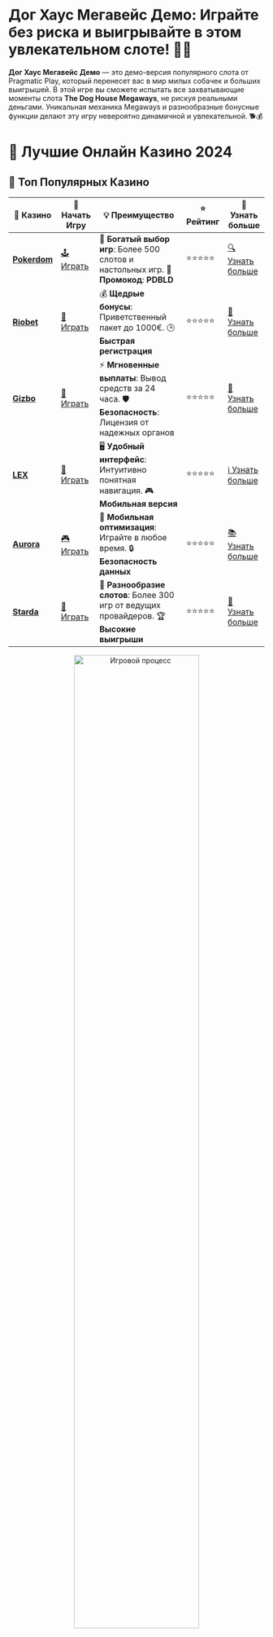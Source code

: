 # **Дог Хаус Мегавейс Демо**: Играйте без риска и выигрывайте в этом увлекательном слоте! 🐶🎰

**Дог Хаус Мегавейс Демо** — это демо-версия популярного слота от Pragmatic Play, который перенесет вас в мир милых собачек и больших выигрышей. В этой игре вы сможете испытать все захватывающие моменты слота **The Dog House Megaways**, не рискуя реальными деньгами. Уникальная механика Megaways и разнообразные бонусные функции делают эту игру невероятно динамичной и увлекательной. 🐕💰

# 🎰 Лучшие Онлайн Казино 2024

## 🌟 Топ Популярных Казино

| 🎲 **Казино** | 🔗 **Начать Игру** | 💡 **Преимущество** | ⭐ **Рейтинг** | 🔗 **Узнать больше** |
|--------------|---------------------|---------------------|----------------|----------------------|
| [**Pokerdom**](https://brandplay.link/4k77v2yx) | [🕹️ Играть](https://brandplay.link/4k77v2yx) | 🎉 **Богатый выбор игр**: Более 500 слотов и настольных игр. 🎁 **Промокод**: **PDBLD** | ⭐⭐⭐⭐⭐ | [🔍 Узнать больше](https://brandplay.link/4k77v2yx) |
| [**Riobet**](https://brandplay.link/7xBLTPyj) | [🎰 Играть](https://brandplay.link/7xBLTPyj) | 💰 **Щедрые бонусы**: Приветственный пакет до 1000€. 🕒 **Быстрая регистрация** | ⭐⭐⭐⭐⭐ | [📖 Узнать больше](https://brandplay.link/7xBLTPyj) |
| [**Gizbo**](https://brandplay.link/bprXw4YV) | [🎲 Играть](https://brandplay.link/bprXw4YV) | ⚡ **Мгновенные выплаты**: Вывод средств за 24 часа. 🛡️ **Безопасность**: Лицензия от надежных органов | ⭐⭐⭐⭐⭐ | [📝 Узнать больше](https://brandplay.link/bprXw4YV) |
| [**LEX**](https://brandplay.link/zW4hdDFV) | [🤑 Играть](https://brandplay.link/zW4hdDFV) | 🖥️ **Удобный интерфейс**: Интуитивно понятная навигация. 🎮 **Мобильная версия** | ⭐⭐⭐⭐⭐ | [ℹ️ Узнать больше](https://brandplay.link/zW4hdDFV) |
| [**Aurora**](https://10trafic-stat2.com/click/668546556bcc6313411604bd/6766/13032/subaccount) | [🎮 Играть](https://10trafic-stat2.com/click/668546556bcc6313411604bd/6766/13032/subaccount) | 📱 **Мобильная оптимизация**: Играйте в любое время. 🔒 **Безопасность данных** | ⭐⭐⭐⭐⭐ | [📚 Узнать больше](https://10trafic-stat2.com/click/668546556bcc6313411604bd/6766/13032/subaccount) |
| [**Starda**](https://brandplay.link/fB7xwRFL) | [🎯 Играть](https://brandplay.link/fB7xwRFL) | 🎰 **Разнообразие слотов**: Более 300 игр от ведущих провайдеров. 🏆 **Высокие выигрыши** | ⭐⭐⭐⭐⭐ | [🔎 Узнать больше](https://brandplay.link/fB7xwRFL) |

<div align="center">
    <img src="https://i.pinimg.com/originals/87/9e/b9/879eb9354dd0699582408b68f2e253b2.gif" alt="Игровой процесс" width="70%">
</div>

## 💎 Лучшие Бонусы и Акции

| 🎲 **Казино** | 🔗 **Начать Игру** | 💡 **Преимущество** | ⭐ **Рейтинг** | 🔗 **Узнать больше** |
|--------------|---------------------|---------------------|----------------|----------------------|
| [**Kometa**](https://brandplay.link/8ZymQJV8) | [🎰 Играть](https://brandplay.link/8ZymQJV8) | 🎁 **Эксклюзивные бонусы**: Регулярные акции и промо. 🔄 **Программы лояльности** | ⭐⭐⭐⭐☆ | [🔍 Узнать больше](https://brandplay.link/8ZymQJV8) |
| [**R7**](https://brandplay.link/bMd3Yjsw) | [🕹️ Играть](https://brandplay.link/bMd3Yjsw) | 🕒 **Круглосуточная поддержка**: Всегда на связи. 💸 **Высокие лимиты** | ⭐⭐⭐⭐☆ | [📖 Узнать больше](https://brandplay.link/bMd3Yjsw) |
| [**7K**](https://brandplay.link/BvQyFShp) | [🎲 Играть](https://brandplay.link/BvQyFShp) | 🌟 **Эксклюзивные бонусы**: Только для VIP игроков. 🎉 **Сезонные акции** | ⭐⭐⭐⭐☆ | [📝 Узнать больше](https://brandplay.link/BvQyFShp) |
| [**Kent**](https://brandplay.link/Fv2WP3js) | [🤑 Играть](https://brandplay.link/Fv2WP3js) | 📈 **Высокий RTP**: Более 98%. 💼 **Профессиональная поддержка** | ⭐⭐⭐⭐☆ | [ℹ️ Узнать больше](https://brandplay.link/Fv2WP3js) |
| [**1Xslots**](https://brandplay.link/hSB1khtr) | [🎮 Играть](https://brandplay.link/hSB1khtr) | 🎉 **Множество акций**: Еженедельные бонусы и турниры. 🛡️ **Безопасность** | ⭐⭐⭐⭐☆ | [📚 Узнать больше](https://brandplay.link/hSB1khtr) |
| [**Gama**](https://brandplay.link/j6NMKsDz) | [🎯 Играть](https://brandplay.link/j6NMKsDz) | 🔍 **Интуитивный интерфейс**: Легкость использования. 🏅 **Престижные турниры** | ⭐⭐⭐⭐☆ | [🔎 Узнать больше](https://brandplay.link/j6NMKsDz) |

<div align="center">
    <img src="https://i.pinimg.com/originals/87/9e/b9/879eb9354dd0699582408b68f2e253b2.gif" alt="Игровой процесс" width="70%">
</div>

## 🚀 Быстрые Выигрыши и Поддержка

| 🎲 **Казино** | 🔗 **Начать Игру** | 💡 **Преимущество** | ⭐ **Рейтинг** | 🔗 **Узнать больше** |
|--------------|---------------------|---------------------|----------------|----------------------|
| [**Onion**](https://brandplay.link/zBGRVpQ9) | [🎰 Играть](https://brandplay.link/zBGRVpQ9) | 🤑 **Низкие ставки**: Идеально для начинающих. 🔄 **Быстрые выводы** | ⭐⭐⭐⭐☆ | [🔍 Узнать больше](https://brandplay.link/zBGRVpQ9) |
| [**Чемпион**](https://temon-gter.cfd/go/lRq?p80412p304504pcc44t17455) | [🕹️ Играть](https://temon-gter.cfd/go/lRq?p80412p304504pcc44t17455) | 🏅 **Лояльная программа**: Награды за активность. 🎁 **Ежемесячные бонусы** | ⭐⭐⭐⭐☆ | [📖 Узнать больше](https://temon-gter.cfd/go/lRq?p80412p304504pcc44t17455) |
| [**Vavada**](https://vavadapartner.pro/?promo=ea5c9275-6854-4505-94fc-95ab18221945-linkb2) | [🎲 Играть](https://vavadapartner.pro/?promo=ea5c9275-6854-4505-94fc-95ab18221945-linkb2) | 🚀 **Быстрая регистрация**: Начните играть мгновенно. 🔐 **Безопасные транзакции** | ⭐⭐⭐⭐☆ | [📝 Узнать больше](https://vavadapartner.pro/?promo=ea5c9275-6854-4505-94fc-95ab18221945-linkb2) |
| [**Friends**](https://gofriends.kim/linkb2) | [🤑 Играть](https://gofriends.kim/linkb2) | 🤝 **Социальные игры**: Играйте с друзьями. 🌐 **Мультиплатформенность** | ⭐⭐⭐⭐☆ | [ℹ️ Узнать больше](https://gofriends.kim/linkb2) |
| [**1WIN**](https://brandplay.link/smXVpBbG) | [🎮 Играть](https://brandplay.link/smXVpBbG) | 🏆 **Спортивные ставки**: Широкий выбор видов спорта. 💵 **Высокие коэффициенты** | ⭐⭐⭐⭐☆ | [📚 Узнать больше](https://brandplay.link/smXVpBbG) |
| [**Drip**](https://drp-ircp01.com/c07e6a3db) | [🎯 Играть](https://drp-ircp01.com/c07e6a3db) | 🌐 **Инновационные игры**: Новейшие игровые технологии. 🛡️ **Высокая безопасность** | ⭐⭐⭐⭐☆ | [🔎 Узнать больше](https://drp-ircp01.com/c07e6a3db) |
| [**JoyCasino**](https://rpc30.call2me.pro/?/ru/registration?apkpop=0&partner=p24970p3291217pc98f) | [🎰 Играть](https://rpc30.call2me.pro/?/ru/registration?apkpop=0&partner=p24970p3291217pc98f) | 🎁 **Приятные бонусы**: Ежедневные акции и подарки. 🕹️ **Разнообразие игр** | ⭐⭐⭐⭐☆ | [🔍 Узнать больше](https://rpc30.call2me.pro/?/ru/registration?apkpop=0&partner=p24970p3291217pc98f) |

<div align="center">
    <img src="https://i.pinimg.com/originals/87/9e/b9/879eb9354dd0699582408b68f2e253b2.gif" alt="Игровой процесс" width="70%">
</div>
---

✨ **Выбирайте лучшее казино для себя и наслаждайтесь игрой! Удачи!** ✨
![Дог Хаус Мегавейс Демо](https://i.pinimg.com/originals/a9/29/6e/a9296ea1cf6a7c20a985e593451f0323.png)

### Почему стоит попробовать **Дог Хаус Мегавейс Демо**? 🎰🐾

1. **Игровая механика Megaways**  
   **Дог Хаус Мегавейс Демо** использует систему Megaways, которая позволяет вам получить до 117 649 способов выиграть! Эта механика делает каждый спин непредсказуемым и увеличивает шансы на крупный выигрыш.

2. **Безопасность и отсутствие риска**  
   Играя в демо-версию, вы не рискуете реальными деньгами, что позволяет вам в полной мере насладиться процессом и протестировать различные стратегии без страха потерять деньги.

3. **Бонусные функции**  
   В слоте **Дог Хаус Мегавейс Демо** есть множество бонусных функций, таких как бесплатные вращения, множители и особые символы, которые могут значительно увеличить ваши выигрыши. Все эти бонусы могут быть протестированы в демо-режиме, что помогает вам понять их влияние на игровой процесс.

4. **Простой интерфейс**  
   Игра имеет простой и понятный интерфейс, что делает ее доступной даже для новичков. В демо-версии вы можете легко настроить ставки и быстро научиться управлять игровым процессом.

### Как играть в **Дог Хаус Мегавейс Демо**? 🎮💡

1. **Выбор казино с демо-версией**  
   Для того чтобы сыграть в **Дог Хаус Мегавейс Демо**, найдите онлайн-казино, которое предлагает эту игру в своем ассортименте. Множество крупных казино имеют демо-версии популярных слотов.

2. **Настройка ставок**  
   В демо-версии вы можете настроить ставки, не рискуя реальными деньгами. Это позволяет вам пробовать различные стратегии и методы игры, не беспокоясь о потерях.

3. **Использование бонусных функций**  
   В игре есть множество бонусных символов и функций, таких как бесплатные вращения и множители. Вы можете протестировать эти механики в демо-режиме, чтобы лучше понять, как они работают.

4. **Изучение особенностей игры**  
   В демо-версии у вас есть отличная возможность изучить все особенности игры, включая различные способы выигрыша, бонусные игры и бонусы, которые появляются в процессе игры.

### Преимущества **Дог Хаус Мегавейс Демо** 🐕💸

1. **Обучение без риска**  
   В демо-режиме вы можете без страха обучаться и улучшать свои игровые навыки. Это особенно полезно для новичков, которые только начинают знакомиться с принципами работы слотов Megaways.

2. **Множество бонусов и множителей**  
   **Дог Хаус Мегавейс Демо** предлагает массу бонусных функций, включая бесплатные вращения и множители, которые могут значительно повысить ваш выигрыш.

3. **Интуитивно понятный интерфейс**  
   Игра имеет простой и понятный интерфейс, что позволяет вам легко настроить ставки и понять, как работают бонусные функции. Это делает игру доступной как для новичков, так и для опытных игроков.

4. **Погружение в атмосферу**  
   Атмосфера игры, с милыми собачками и веселым настроением, делает процесс игры еще более увлекательным. Демо-версия позволяет наслаждаться игрой без напряжения.

### Стратегии для игры в **Дог Хаус Мегавейс Демо** 🎯🐾

1. **Управление банкроллом**  
   Даже в демо-игре важно правильно управлять своим банкроллом. Настройте ставки таким образом, чтобы продлить время игры и попробовать различные бонусные функции.

2. **Следите за бонусами**  
   В **Дог Хаус Мегавейс Демо** бонусные функции могут значительно увеличить ваши выигрыши. Пробуйте различные варианты ставок и следите за тем, как бонусы влияют на общий результат.

3. **Играйте для удовольствия**  
   Главное в демо-игре — это удовольствие от процесса. Не думайте только о выигрыше, наслаждайтесь игрой, тестируйте стратегии и используйте бонусы.

### Заключение

**Дог Хаус Мегавейс Демо** — это отличная возможность познакомиться с популярным слотом без риска потерять деньги. 🐶🎰

Тренируйтесь, пробуйте различные стратегии, наслаждайтесь бонусами и множителями, и не забывайте, что все это можно делать абсолютно бесплатно в демо-версии! Когда почувствуете уверенность, переходите к игре на реальные деньги и испытайте всю мощь выигрышей! 🍀💰
